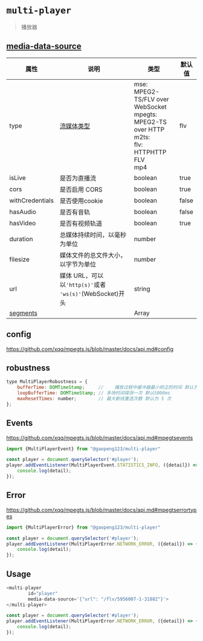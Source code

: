 # `multi-player`

> 播放器

## [media-data-source](https://github.com/xqq/mpegts.js/blob/master/docs/api.md#mediadatasource)

| 属性                                                         | 说明                                                         | 类型                                                         | 默认值 |
| ------------------------------------------------------------ | ------------------------------------------------------------ | ------------------------------------------------------------ | ------ |
| type                                                         | [流媒体类型](https://github.com/xqq/mpegts.js/blob/master/docs/api.md#mediadatasource) | mse: MPEG2-TS/FLV over WebSocket<br />mpegts: MPEG2-TS over HTTP <br />m2ts: <br />flv: HTTPHTTP FLV<br />mp4 | flv    |
| isLive                                                       | 是否为直播流                                                 | boolean                                                      | true   |
| cors                                                         | 是否启用 CORS                                                | boolean                                                      | true   |
| withCredentials                                              | 是否使用cookie                                               | boolean                                                      | false  |
| hasAudio                                                     | 是否有音轨                                                   | boolean                                                      | false  |
| hasVideo                                                     | 是否有视频轨道                                               | boolean                                                      | true   |
| duration                                                     | 总媒体持续时间，以毫秒为单位                                 | number                                                       |        |
| filesize                                                     | 媒体文件的总文件大小，以字节为单位                           | number                                                       |        |
| url                                                          | 媒体 URL，可以以`'http(s)'`或者 `'ws(s)'`(WebSocket)开头     | string                                                       |        |
| [segments](https://github.com/xqq/mpegts.js/blob/master/docs/multipart.md) |                                                              | Array<MediaSegment>                                          |        |

## config

https://github.com/xqq/mpegts.js/blob/master/docs/api.md#config

## robustness

```js
type MultiPlayerRobustness = {
    bufferTime: DOMTimeStamp;     //    播放过程中缓冲器最小矫正的时间 默认为1000ms
    loopBufferTime: DOMTimeStamp; // 多场时间探测一次 默认5000ms
    maxResetTimes: number;        // 最大断线重连次数 默认为 5 次
};
```

## Events

https://github.com/xqq/mpegts.js/blob/master/docs/api.md#mpegtsevents

```typescript
import {MultiPlayerEvent} from "@gaopeng123/multi-player"

const player = document.querySelector('#player');
player.addEventListener(MultiPlayerEvent.STATISTICS_INFO, ({detail}) => {
    console.log(detail);
});
```

## Error

https://github.com/xqq/mpegts.js/blob/master/docs/api.md#mpegtserrortypes

```typescript
import {MultiPlayerError} from "@gaopeng123/multi-player"

const player = document.querySelector('#player');
player.addEventListener(MultiPlayerError.NETWORK_ERROR, ({detail}) => {
    console.log(detail);
});
```

## Usage

```ts
<multi-player
        id="player"
        media-data-source='{"url": "/flv/5956007-1-31882"}'>
</multi-player>

const player = document.querySelector('#player');
player.addEventListener(MultiPlayerError.NETWORK_ERROR, ({detail}) => {
    console.log(detail);
});
```
